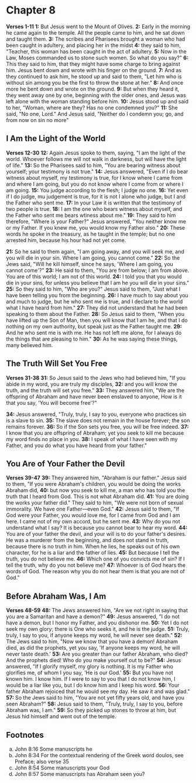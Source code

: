 # Chapter 8
**Verses 1-11**
**1:** But Jesus went to the Mount of Olives.
**2:** Early in the morning he came again to the temple. All the people came to him, and he sat down and taught them.
**3:** The scribes and Pharisees brought a woman who had been caught in adultery, and placing her in the midst
**4:** they said to him, "Teacher, this woman has been caught in the act of adultery.
**5:** Now in the Law, Moses commanded us to stone such women. So what do you say?"
**6:** This they said to him, that they might have some charge to bring against him. Jesus bent down and wrote with his finger on the ground.
**7:** And as they continued to ask him, he stood up and said to them, "Let him who is without sin among you be the first to throw the stone at her."
**8:** And once more he bent down and wrote on the ground.
**9:** But when they heard it, they went away one by one, beginning with the older ones, and Jesus was left alone with the woman standing before him.
**10:** Jesus stood up and said to her, "Woman, where are they? Has no one condemned you?"
**11:** She said, "No one, Lord." And Jesus said, "Neither do I condemn you; go, and from now on sin no more"


## I Am the Light of the World
**Verses 12-30**
**12:** Again Jesus spoke to them, saying, "I am the light of the world. Whoever follows me will not walk in darkness, but will have the light of life."
**13:** So the Pharisees said to him, "You are bearing witness about yourself; your testimony is not true."
**14:** Jesus answered, "Even if I do bear witness about myself, my testimony is true, for I know where I came from and where I am going, but you do not know where I come from or where I am going.
**15:** You judge according to the flesh; I judge no one.
**16:** Yet even if I do judge, mu judgement is true, for it is not I alone who judge, but I and the Father who sent me.
**17:** In your Law it is written that the testimony of two people is true.
**18:** I am the one who bears witness about myself, and the Father who sent me bears wtiness about me."
**19:** They said to him therefore, "Where is your Father?" Jesus answered, "You neither know me or my Father. If you knew me, you would know my Father also."
**20:** These words he spoke in the treasury, as he taught in the temple; but no one arrested him, because his hour had not yet come.

**21:** So he said to them again, "I am going away, and you will seek me, and you will die in your sin. Where I am going, you cannot come."
**22:** So the Jews said, "Will he kill himself, since he says, 'Where I am going, you cannot come'?"
**23:** He said to them, "You are from below; I am from above. You are of this world; I am not of this world.
**24:** I told you that you would die in your sins, for unless you believe that I am he you will die in your sins."
**25:** So they said to him, "Who are you?" Jesus said to them, "Just what I have been telling you from the beginning.
**26:** I have much to say about you and much to judge, but he who sent me is true, and I declare to the world what I have heard from him."
**27:** They did not understand that he had been speaking to them about the Father.
**28:** So Jesus said to them, "When you have lifted up the Son of Man, then you will know that I am he, and that I do nothing on my own authority, but speak just as the Father taught me.
**29:** And he who sent me is with me. He has not left me alone, for I always do the things that are pleasing to him."
**30:** As he was saying these things, many believed him.

## The Truth Will Set You Free
**Verses 31-38**
**31:** So Jesus said to the Jews who had believed him, "If you abide in my word, you are truly my disciples,
**32:** and you will know the truth, and the truth will set you free."
**33:** They answered him, "We are the offspring of Abraham and have never been enslaved to anyone, How is it that you say, 'You will become free'?" 

**34:** Jesus answered, "Truly, truly, I say to you, everyone who practices sin is a slave to sin.
**35:** The slave does not remain in the house forever; the son remains forever.
**36:** So if the Son sets you free, you will be free indeed.
**37:** I know that you are offspring of Abraham; yet you seek to kill me because my word finds no place in you.
**38:** I speak of what I have seen with my Father, and you do what you have heard from your father."

## You Are of Your Father the Devil
**Verses 39-47**
**39:** They answered him, "Abraham is our father." Jesus said to them, "If you were Abraham's children, you would be doing the works Abraham did,
**40:** but now you seek to kill me, a man who has told you the truth that I heard from God. This is not what Abraham did.
**41:** You are doing the works your father did." They said to him, "We were not born of sexual immorality. We have one Father—even God."
**42:** Jesus said to them, "If God were your Father, you would love me, for I came from God and I am here. I came not of my own accord, but he sent me.
**43:** Why do you not understand what I say? It is because you cannot bear to hear my word.
**44:** You are of your father the devil, and your will is to do your father's desires. He was a murderer from the beginning, and does not stand in truth, because there is no truth in him. When he lies, he speaks out of his own character, for he is a liar and the father of lies.
**45:** But because I tell the truth, you do not believe me.
**46:** Which one of you convicts me of sin? If I tell the truth, why do you not believe me?
**47:** Whoever is of God hears the words of God. The reason why you do not hear them is that you are not of God."

## Before Abraham Was, I Am
**Verses 48-59**
**48:** The Jews answered him, "Are we not right in saying that you are a Samaritan and have a demon?"
**49:** Jesus answered, "I do not have a demon, but I honor my Father, and you dishonor me.
**50:** Yet I do not seek my own glory; there is One who seeks it, and he is the judge.
**51:** Truly, truly, I say to you, if anyone keeps my word, he will never see death."
**52:** The Jews said to him, "Now we know that you have a demon!	Abraham died, as did the prophets, yet you say, 'If anyone keeps my word, he will never taste death.'
**53:** Are you greater than our father Abraham, who died? And the prophets died! Who do you make yourself out to be?"
**54:** Jesus answered, "If I glorify myself, my glory is nothing. It is my Father who glorifies me, of whom I you say, 'He is our God.'
**55:** But you have not known him. I know him. If I were to say to you that I do not know him, I would be a liar like you, but I do know him and I keep his word.
**56:** Your father Abraham rejoiced that he would see my day. He saw it and was glad."
**57:** So the Jews said to him, "You are not yet fifty years old, and have you seen Abraham?"
**58:** Jesus said to them, "Truly, truly, I say to you, before Abraham was, I am."
**59:** So they picked up stones to throw at him, but Jesus hid himself and went out of the temple.

## Footnotes

<ol type='a'>
	<li>John 8:16 Some manuscripts he</li>
	<li>John 8:34 For the contextual rendering of the Greek word doulos, see Preface; also verse 35</li>
	<li>John 8:54 Some manuscripts your God</li>
	<li>John 8:57 Some manuscripts has Abraham seen you?</li>
</ol>
